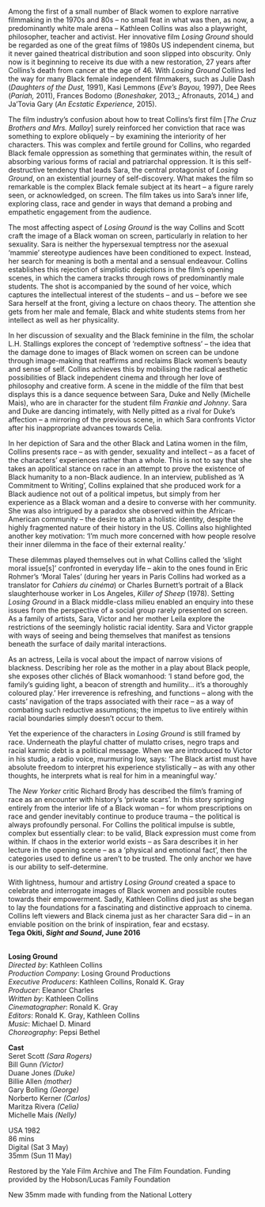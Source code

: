 
Among the first of a small number  of Black women to explore narrative filmmaking in the 1970s and 80s – no small feat in what was then, as now, a predominantly white male arena – Kathleen Collins was also a playwright, philosopher, teacher and activist. Her innovative film _Losing Ground_ should be regarded as one of the great films of 1980s US independent cinema, but it never gained theatrical distribution and soon slipped into obscurity. Only now is it beginning to receive its due with a new restoration, 27 years after Collins’s death from cancer at the age of 46. With _Losing Ground_ Collins led the way for many Black female independent filmmakers, such as Julie Dash (_Daughters of the Dust,_ 1991), Kasi Lemmons (_Eve’s Bayou,_ 1997), Dee Rees (_Pariah,_ 2011), Frances Bodomo (_Boneshaker,_ 2013_; Afronauts, 2014_) and Ja’Tovia Gary (_An Ecstatic Experience,_ 2015).

The film industry’s confusion about how to treat Collins’s first film [_The Cruz Brothers and Mrs. Malloy_] surely reinforced her conviction that race was something to explore obliquely – by examining the interiority of her characters. This was complex and fertile ground for Collins, who regarded Black female oppression as something that germinates within, the result of absorbing various forms of racial and patriarchal oppression. It is this self-destructive tendency that leads Sara, the central protagonist of _Losing Ground_, on an existential journey of self-discovery. What makes the film so remarkable is the complex Black female subject at its heart – a figure rarely seen, or acknowledged, on screen. The film takes us into Sara’s inner life, exploring class, race and gender in ways that demand a probing and empathetic engagement from the audience.

The most affecting aspect of _Losing Ground_ is the way Collins and Scott craft the image of a Black woman on screen, particularly in relation to her sexuality. Sara is neither the hypersexual temptress nor the asexual ‘mammie’ stereotype audiences have been conditioned to expect. Instead, her search for meaning is both a mental and a sensual endeavour. Collins establishes this rejection of simplistic depictions in the film’s opening scenes, in which the camera tracks through rows of predominantly male students. The shot is accompanied by the sound of her voice, which captures the intellectual interest of the students – and us – before we see Sara herself at the front, giving a lecture on chaos theory. The attention she gets from her male and female, Black and white students stems from her intellect as well as her physicality.

In her discussion of sexuality and the Black feminine in the film, the scholar L.H. Stallings explores the concept of ‘redemptive softness’ – the idea that the damage done to images of Black women on screen can be undone through image-making that reaffirms and reclaims Black women’s beauty and sense of self. Collins achieves this by mobilising the radical aesthetic possibilities of Black independent cinema and through her love of philosophy and creative form. A scene in the middle of the film that best displays this is a dance sequence between Sara, Duke and Nelly (Michelle Mais), who are in character for the student film _Frankie_ _and Johnny_. Sara and Duke are dancing intimately, with Nelly pitted as a rival for Duke’s affection – a mirroring of the previous scene, in which Sara confronts Victor after his inappropriate advances towards Celia.

In her depiction of Sara and the other Black and Latina women in the film, Collins presents race – as with gender, sexuality and intellect – as a facet of the characters’ experiences rather than a whole. This is not to say that she takes an apolitical stance on race in an attempt to prove the existence of Black humanity to a non-Black audience. In an interview, published as ‘A Commitment to Writing’, Collins explained that she produced work for a Black audience not out of a political impetus, but simply from her experience as a Black woman and a desire to converse with her community. She was also intrigued by a paradox she observed within the African-American community – the desire to attain a holistic identity, despite the highly fragmented nature of their history in the US. Collins also highlighted another key motivation: ‘I’m much more concerned with how people resolve their inner dilemma in the face of their external reality.’

These dilemmas played themselves out in what Collins called the ‘slight moral issue[s]’ confronted in everyday life – akin to the ones found in Eric Rohmer’s ‘Moral Tales’ (during her years in Paris Collins had worked as a translator for _Cahiers du cinéma_) or Charles Burnett’s portrait of a Black slaughterhouse worker in Los Angeles, _Killer of Sheep_ (1978). Setting _Losing Ground_ in a Black middle-class milieu enabled an enquiry into these issues from the perspective of a social group rarely presented on screen. As a family of artists, Sara, Victor and her mother Leila explore the restrictions of the seemingly holistic racial identity. Sara and Victor grapple with ways of seeing and being themselves that manifest as tensions beneath the surface of daily marital interactions.

As an actress, Leila is vocal about the impact of narrow visions of blackness. Describing her role as the mother in a play about Black people, she exposes other clichés of Black womanhood: ‘I stand before god, the family’s guiding light, a beacon of strength and humility… it’s a thoroughly coloured play.’ Her irreverence is refreshing, and functions – along with the casts’ navigation of the traps associated with their race – as a way of combating such reductive assumptions; the impetus to live entirely within racial boundaries simply doesn’t occur to them.

Yet the experience of the characters in _Losing Ground_ is still framed by race. Underneath the playful chatter  of mulatto crises, negro traps and racial karmic debt is  a political message. When we are introduced to Victor  in his studio, a radio voice, murmuring low, says: ‘The  Black artist must have absolute freedom to interpret his  experience stylistically – as with any other thoughts, he  interprets what is real for him in a meaningful way.’

The _New Yorker_ critic Richard Brody has described  the film’s framing of race as an encounter with history’s  ‘private scars’. In this story springing entirely from the  interior life of a Black woman – for whom prescriptions  on race and gender inevitably continue to produce  trauma – the political is always profoundly personal. For  Collins the political impulse is subtle, complex but essentially  clear: to be valid, Black expression must come  from within. If chaos in the exterior world exists – as  Sara describes it in her lecture in the opening scene – as  a ‘physical and emotional fact’, then the categories used  to define us aren’t to be trusted. The only anchor we have  is our ability to self-determine.

With lightness, humour and artistry _Losing Ground_ created a space to celebrate and interrogate images of  Black women and possible routes towards their empowerment.  Sadly, Kathleen Collins died just as she began to  lay the foundations for a fascinating and distinctive approach  to cinema. Collins left viewers and Black cinema  just as her character Sara did – in an enviable position on  the brink of inspiration, fear and ecstasy.  
**Tega Okiti, _Sight and Sound_, June 2016**
<br><br>

**Losing Ground**  
_Directed by_: Kathleen Collins  
_Production Company_: Losing Ground Productions  
_Executive Producers_: Kathleen Collins,  Ronald K. Gray  
_Producer_: Eleanor Charles  
_Written by_: Kathleen Collins  
_Cinematographer_: Ronald K. Gray  
_Editors_: Ronald K. Gray, Kathleen Collins  
_Music_: Michael D. Minard  
_Choreography_: Pepsi Bethel

**Cast**  
Seret Scott _(Sara Rogers)_  
Bill Gunn _(Victor)_  
Duane Jones _(Duke)_  
Billie Allen _(mother)_  
Gary Bolling _(George)_  
Norberto Kerner _(Carlos)_  
Maritza Rivera _(Celia)_  
Michelle Mais _(Nelly)_

USA 1982  
86 mins  
Digital (Sat 3 May)  
35mm (Sun 11 May)

Restored by the Yale Film Archive and  The Film Foundation. Funding provided by the Hobson/Lucas Family Foundation

New 35mm made with funding from the  National Lottery
<br>
<br><br>
<!--stackedit_data:
eyJoaXN0b3J5IjpbMjA5NTc0NzU1NCwxNzIyMjIyMzJdfQ==
-->